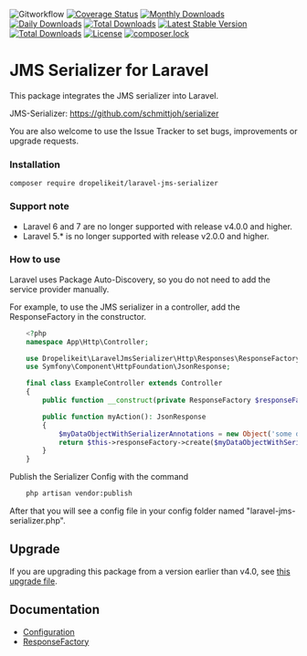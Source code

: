 ![Gitworkflow](https://github.com/Dropelikeit/laravel-jms-serializer/actions/workflows/ci.yml/badge.svg)
[![Coverage Status](https://coveralls.io/repos/github/Dropelikeit/laravel-jms-serializer/badge.svg?branch=master)](https://coveralls.io/github/Dropelikeit/laravel-jms-serializer?branch=master)
[![Monthly Downloads](https://poser.pugx.org/dropelikeit/laravel-jms-serializer/d/monthly)](https://packagist.org/packages/dropelikeit/laravel-jms-serializer)
[![Daily Downloads](https://poser.pugx.org/dropelikeit/laravel-jms-serializer/d/daily)](https://packagist.org/packages/dropelikeit/laravel-jms-serializer)
[![Total Downloads](https://poser.pugx.org/dropelikeit/laravel-jms-serializer/downloads)](https://packagist.org/packages/dropelikeit/laravel-jms-serializer)
[![Latest Stable Version](https://poser.pugx.org/dropelikeit/laravel-jms-serializer/v/stable)](https://packagist.org/packages/dropelikeit/laravel-jms-serializer)
[![Total Downloads](https://poser.pugx.org/dropelikeit/laravel-jms-serializer/downloads)](https://packagist.org/packages/dropelikeit/laravel-jms-serializer)
[![License](https://poser.pugx.org/dropelikeit/laravel-jms-serializer/license)](https://packagist.org/packages/dropelikeit/laravel-jms-serializer)
[![composer.lock](https://poser.pugx.org/dropelikeit/laravel-jms-serializer/composerlock)](https://packagist.org/packages/dropelikeit/laravel-jms-serializer)

# JMS Serializer for Laravel

This package integrates the JMS serializer into Laravel.

JMS-Serializer: https://github.com/schmittjoh/serializer

You are also welcome to use the Issue Tracker to set bugs, improvements or upgrade requests.

### Installation

``` composer require dropelikeit/laravel-jms-serializer ```

### Support note
- Laravel 6 and 7 are no longer supported with release v4.0.0 and higher.  
- Laravel 5.* is no longer supported with release v2.0.0 and higher.

### How to use

Laravel uses Package Auto-Discovery, so you do not need to add the service provider manually. 

For example, to use the JMS serializer in a controller, add the ResponseFactory in the constructor.

```php
    <?php 
    namespace App\Http\Controller;

    use Dropelikeit\LaravelJmsSerializer\Http\Responses\ResponseFactory;
    use Symfony\Component\HttpFoundation\JsonResponse;

    final class ExampleController extends Controller 
    {
        public function __construct(private ResponseFactory $responseFactory) {}

        public function myAction(): JsonResponse
        {
            $myDataObjectWithSerializerAnnotations = new Object('some data');
            return $this->responseFactory->create($myDataObjectWithSerializerAnnotations);
        }
    }
```

Publish the Serializer Config with the command

```bash 
    php artisan vendor:publish
```

After that you will see a config file in your config folder named "laravel-jms-serializer.php".

## Upgrade
If you are upgrading this package from a version earlier than v4.0, see [this upgrade file](UPGRADE-4.0.md).

## Documentation

* [Configuration](docs/configuration.md)
* [ResponseFactory](docs/response-factory.md)
